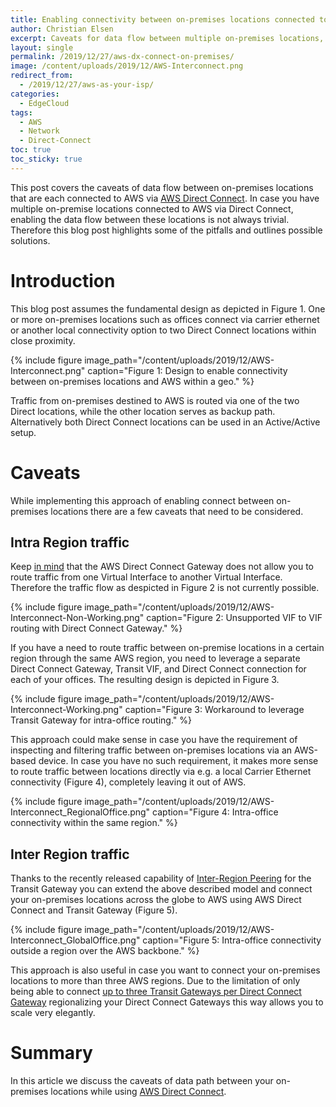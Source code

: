 ```yaml
---
title: Enabling connectivity between on-premises locations connected to AWS through Direct Connect
author: Christian Elsen
excerpt: Caveats for data flow between multiple on-premises locations, when using AWS with Direct Connect and Transit Gateway
layout: single
permalink: /2019/12/27/aws-dx-connect-on-premises/
image: /content/uploads/2019/12/AWS-Interconnect.png
redirect_from:
  - /2019/12/27/aws-as-your-isp/
categories:
  - EdgeCloud
tags:
  - AWS
  - Network
  - Direct-Connect
toc: true
toc_sticky: true
---
```


This post covers the caveats of data flow between on-premises locations that are each connected to AWS via [AWS Direct Connect](https://aws.amazon.com/directconnect/). In case you have multiple on-premise locations connected to AWS via Direct Connect, enabling the data flow between these locations is not always trivial. Therefore this blog post highlights some of the pitfalls and outlines possible solutions.

# Introduction

This blog post assumes the fundamental design as depicted in Figure 1. One or more on-premises locations such as offices connect via carrier ethernet or another local connectivity option to two Direct Connect locations within close proximity.

{% include figure image_path="/content/uploads/2019/12/AWS-Interconnect.png" caption="Figure 1: Design to enable connectivity between on-premises locations and AWS within a geo." %}

Traffic from on-premises destined to AWS is routed via one of the two Direct locations, while the other location serves as backup path. Alternatively both Direct Connect locations can be used in an Active/Active setup.

# Caveats

While implementing this approach of enabling connect between on-premises locations there are a few caveats that need to be considered.

## Intra Region traffic

Keep [in mind](https://edge-cloud-net.web.app/2019/09/06/dx-gateway-deep-dive/) that the AWS Direct Connect Gateway does not allow you to route traffic from one Virtual Interface to another Virtual Interface. Therefore the traffic flow as despicted in Figure 2 is not currently possible.

{% include figure image_path="/content/uploads/2019/12/AWS-Interconnect-Non-Working.png" caption="Figure 2: Unsupported VIF to VIF routing with Direct Connect Gateway." %}

If you have a need to route traffic between on-premise locations in a certain region through the same AWS region, you need to leverage a separate Direct Connect Gateway, Transit VIF, and Direct Connect connection for each of your offices. The resulting design is depicted in Figure 3.  

{% include figure image_path="/content/uploads/2019/12/AWS-Interconnect-Working.png" caption="Figure 3: Workaround to leverage Transit Gateway for intra-office routing." %}

This approach could make sense in case you have the requirement of inspecting and filtering traffic between on-premises locations via an AWS-based device. In case you have no such requirement, it makes more sense to route traffic between locations directly via e.g. a local Carrier Ethernet connectivity (Figure 4), completely leaving it out of AWS.

{% include figure image_path="/content/uploads/2019/12/AWS-Interconnect_RegionalOffice.png" caption="Figure 4: Intra-office connectivity within the same region." %}

## Inter Region traffic

Thanks to the recently released capability of [Inter-Region Peering](https://aws.amazon.com/about-aws/whats-new/2019/12/aws-transit-gateway-supports-inter-region-peering/) for the Transit Gateway you can extend the above described model and connect your on-premises locations across the globe to AWS using AWS Direct Connect and Transit Gateway (Figure 5).

{% include figure image_path="/content/uploads/2019/12/AWS-Interconnect_GlobalOffice.png" caption="Figure 5: Intra-office connectivity outside a region over the AWS backbone." %}

This approach is also useful in case you want to connect your on-premises locations to more than three AWS regions. Due to the limitation of only being able to connect [up to three Transit Gateways per Direct Connect Gateway](https://www.edge-cloud.net/2019/09/06/dx-gateway-deep-dive/) regionalizing your Direct Connect Gateways this way allows you to scale very elegantly.

# Summary

In this article we discuss the caveats of data path between your on-premises locations while using [AWS Direct Connect](https://aws.amazon.com/directconnect/).
